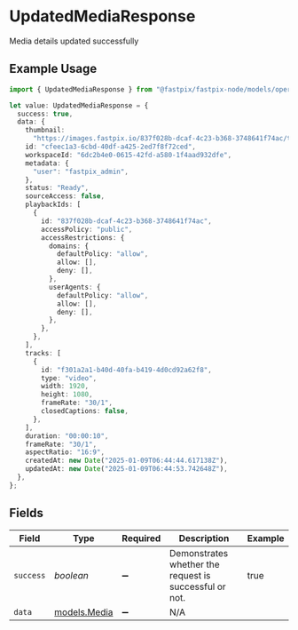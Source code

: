 # UpdatedMediaResponse

Media details updated successfully

## Example Usage

```typescript
import { UpdatedMediaResponse } from "@fastpix/fastpix-node/models/operations";

let value: UpdatedMediaResponse = {
  success: true,
  data: {
    thumbnail:
      "https://images.fastpix.io/837f028b-dcaf-4c23-b368-3748641f74ac/thumbnail.png",
    id: "cfeec1a3-6cbd-40df-a425-2ed7f8f72ced",
    workspaceId: "6dc2b4e0-0615-42fd-a580-1f4aad932dfe",
    metadata: {
      "user": "fastpix_admin",
    },
    status: "Ready",
    sourceAccess: false,
    playbackIds: [
      {
        id: "837f028b-dcaf-4c23-b368-3748641f74ac",
        accessPolicy: "public",
        accessRestrictions: {
          domains: {
            defaultPolicy: "allow",
            allow: [],
            deny: [],
          },
          userAgents: {
            defaultPolicy: "allow",
            allow: [],
            deny: [],
          },
        },
      },
    ],
    tracks: [
      {
        id: "f301a2a1-b40d-40fa-b419-4d0cd92a62f8",
        type: "video",
        width: 1920,
        height: 1080,
        frameRate: "30/1",
        closedCaptions: false,
      },
    ],
    duration: "00:00:10",
    frameRate: "30/1",
    aspectRatio: "16:9",
    createdAt: new Date("2025-01-09T06:44:44.617138Z"),
    updatedAt: new Date("2025-01-09T06:44:53.742648Z"),
  },
};
```

## Fields

| Field                                                  | Type                                                   | Required                                               | Description                                            | Example                                                |
| ------------------------------------------------------ | ------------------------------------------------------ | ------------------------------------------------------ | ------------------------------------------------------ | ------------------------------------------------------ |
| `success`                                              | *boolean*                                              | :heavy_minus_sign:                                     | Demonstrates whether the request is successful or not. | true                                                   |
| `data`                                                 | [models.Media](../../models/media.md)                  | :heavy_minus_sign:                                     | N/A                                                    |                                                        |